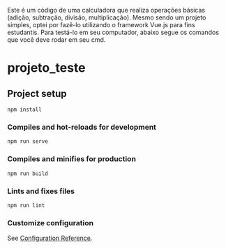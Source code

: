 Este é um código de uma calculadora que realiza operações básicas (adição, subtração, divisão, multiplicação). Mesmo sendo um projeto simples, optei por fazê-lo utilizando o framework Vue.js para fins estudantis. Para testá-lo em seu computador, abaixo segue os comandos que você deve rodar em seu cmd.


# projeto_teste

## Project setup
```
npm install
```

### Compiles and hot-reloads for development
```
npm run serve
```

### Compiles and minifies for production
```
npm run build
```

### Lints and fixes files
```
npm run lint
```

### Customize configuration
See [Configuration Reference](https://cli.vuejs.org/config/).
